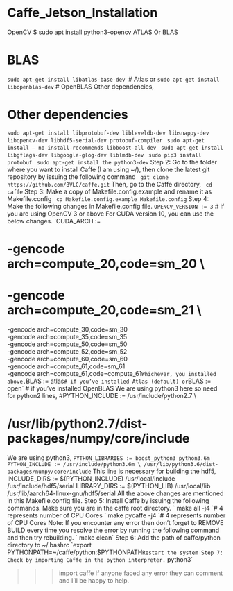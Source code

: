# Caffe_Jetson_Installation


OpenCV
$ sudo apt install python3-opencv
ATLAS Or BLAS
# BLAS
`sudo apt-get install libatlas-base-dev `# Atlas
or 
`sudo apt-get install libopenblas-dev` # OpenBLAS
Other dependencies,
# Other dependencies
`sudo apt-get install libprotobuf-dev libleveldb-dev libsnappy-dev libopencv-dev libhdf5-serial-dev protobuf-compiler`
` sudo apt-get install — no-install-recommends libboost-all-dev`
` sudo apt-get install libgflags-dev libgoogle-glog-dev liblmdb-dev`
` sudo pip3 install protobuf`
` sudo apt-get install the python3-dev`
Step 2: Go to the folder where you want to install Caffe (I am using ~/), then clone the latest git repository by issuing the following command
` git clone https://github.com/BVLC/caffe.git`
Then, go to the Caffe directory,
` cd caffe`
Step 3: Make a copy of Makefile.config.example and rename it as Makefile.config
` cp Makefile.config.example Makefile.config`
Step 4: Make the following changes in Makefile.config file.
`OPENCV_VERSION := 3` # if you are using OpenCV 3 or above
For CUDA version 10, you can use the below changes.
`CUDA_ARCH := 
# -gencode arch=compute_20,code=sm_20 \
# -gencode arch=compute_20,code=sm_21 \
 -gencode arch=compute_30,code=sm_30 \
 -gencode arch=compute_35,code=sm_35 \
 -gencode arch=compute_50,code=sm_50 \
 -gencode arch=compute_52,code=sm_52 \
 -gencode arch=compute_60,code=sm_60 \
 -gencode arch=compute_61,code=sm_61 \
 -gencode arch=compute_61,code=compute_61`
Whichever, you installed above,
`BLAS := atlas` # if you’ve installed Atlas (default)
or
`BLAS := open` # if you’ve installed OpenBLAS
We are using python3 here so need for python2 lines,
#PYTHON_INCLUDE := /usr/include/python2.7 \
# /usr/lib/python2.7/dist-packages/numpy/core/include
We are using python3,
`PYTHON_LIBRARIES := boost_python3 python3.6m
PYTHON_INCLUDE := /usr/include/python3.6m \
/usr/lib/python3.6/dist-packages/numpy/core/include`
This line is necessary for building the hdf5,
INCLUDE_DIRS := $(PYTHON_INCLUDE) /usr/local/include /usr/include/hdf5/serial
LIBRARY_DIRS := $(PYTHON_LIB) /usr/local/lib /usr/lib/aarch64-linux-gnu/hdf5/serial
All the above changes are mentioned in this Makefile.config file.
Step 5: Install Caffe by issuing the following commands. Make sure you are in the caffe root directory.
` make all -j4 `# 4 represents number of CPU Cores
` make pycaffe -j4 `# 4 represents number of CPU Cores
Note: If you encounter any error then don’t forget to REMOVE BUILD every time you resolve the error by running the following command and then try rebuilding.
` make clean`
Step 6: Add the path of caffe/python directory to ~/.bashrc
`export PYTHONPATH=~/caffe/python:$PYTHONPATH`
Restart the system
Step 7: Check by importing Caffe in the python interpreter.
` python3`
>>> import caffe
If anyone faced any error they can comment and I’ll be happy to help. 
